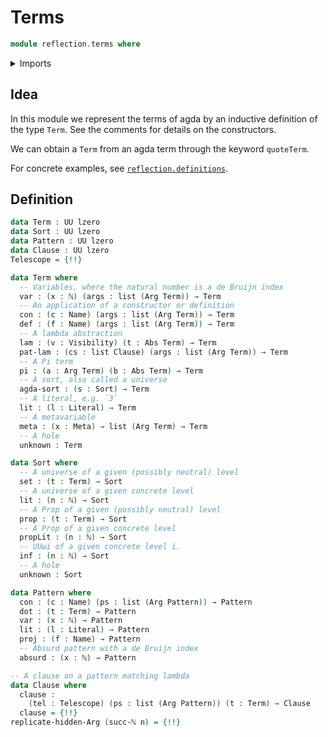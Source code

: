 # Terms

```agda
module reflection.terms where
```

<details><summary>Imports</summary>

```agda
open import elementary-number-theory.natural-numbers

open import foundation.cartesian-product-types
open import foundation.universe-levels

open import lists.lists

open import primitives.strings

open import reflection.abstractions
open import reflection.arguments
open import reflection.literals
open import reflection.metavariables
open import reflection.names
```

</details>

## Idea

In this module we represent the terms of agda by an inductive definition of the
type `Term`. See the comments for details on the constructors.

We can obtain a `Term` from an agda term through the keyword `quoteTerm`.

For concrete examples, see
[`reflection.definitions`](reflection.definitions.md).

## Definition

```agda
data Term : UU lzero
data Sort : UU lzero
data Pattern : UU lzero
data Clause : UU lzero
Telescope = {!!}

data Term where
  -- Variables, where the natural number is a de Bruijn index
  var : (x : ℕ) (args : list (Arg Term)) → Term
  -- An application of a constructor or definition
  con : (c : Name) (args : list (Arg Term)) → Term
  def : (f : Name) (args : list (Arg Term)) → Term
  -- A lambda abstraction
  lam : (v : Visibility) (t : Abs Term) → Term
  pat-lam : (cs : list Clause) (args : list (Arg Term)) → Term
  -- A Pi term
  pi : (a : Arg Term) (b : Abs Term) → Term
  -- A sort, also called a universe
  agda-sort : (s : Sort) → Term
  -- A literal, e.g. `3`
  lit : (l : Literal) → Term
  -- A metavariable
  meta : (x : Meta) → list (Arg Term) → Term
  -- A hole
  unknown : Term

data Sort where
  -- A universe of a given (possibly neutral) level
  set : (t : Term) → Sort
  -- A universe of a given concrete level
  lit : (n : ℕ) → Sort
  -- A Prop of a given (possibly neutral) level
  prop : (t : Term) → Sort
  -- A Prop of a given concrete level
  propLit : (n : ℕ) → Sort
  -- UUωi of a given concrete level i.
  inf : (n : ℕ) → Sort
  -- A hole
  unknown : Sort

data Pattern where
  con : (c : Name) (ps : list (Arg Pattern)) → Pattern
  dot : (t : Term) → Pattern
  var : (x : ℕ) → Pattern
  lit : (l : Literal) → Pattern
  proj : (f : Name) → Pattern
  -- Absurd pattern with a de Bruijn index
  absurd : (x : ℕ) → Pattern

-- A clause on a pattern matching lambda
data Clause where
  clause :
    (tel : Telescope) (ps : list (Arg Pattern)) (t : Term) → Clause
  clause = {!!}
replicate-hidden-Arg (succ-ℕ n) = {!!}
```
